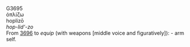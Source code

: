 G3695  
ὁπλίζω  
hoplizō  
*hop-lid‘-zo*  
From [3696](g3696) to *equip* (with weapons \[middle voice and
figuratively\]): - arm self.  
